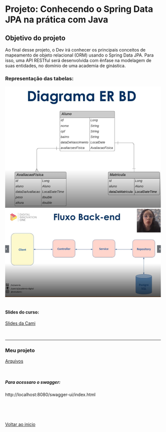 # Projeto: Conhecendo o Spring Data JPA na prática com Java

## Objetivo do projeto

Ao final desse projeto, o Dev irá conhecer os principais conceitos de mapeamento de objeto relacional (ORM) usando o Spring Data JPA. Para isso, uma API RESTful será desenvolvida com ênfase na modelagem de suas entidades, no domínio de uma academia de ginástica.

### Representação das tabelas:

<img src="./img/40.jpg" alt="" width="600">

<img src="./img/41.jpg" alt="" width="600">

<br>

<br>

#### Slides do curso:
[Slides da Cami](/Arquivos/Conteudo/6%20-%20Ganhando%20produtividade%20com%20spring%20framwork/Material/Spring%20Data%20JPA/Spring%20Data%20JPA.pptx.pdf)

<br>

---

### Meu projeto
[Arquivos](/Arquivos/Conteudo/6%20-%20Ganhando%20produtividade%20com%20spring%20framwork/Codigo/Academia%20digital/)

<br>

##### Para acessaro o swagger:
http://localhost:8080/swagger-ui/index.html

<br>

<br>

<br>

[Voltar ao inicio](/README.md)